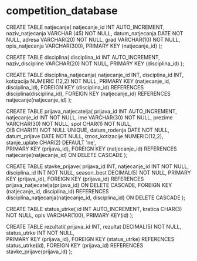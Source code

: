 # competition_database

CREATE TABLE natjecanje(
    natjecanje_id INT AUTO_INCREMENT,
    naziv_natjecanja VARCHAR (45) NOT NULL,
    datum_natjecanja DATE NOT NULL,
    adresa VARCHAR(20) NOT NULL,
    grad VARCHAR(10) NOT NULL,
    opis_natjecanja VARCHAR(300),
    PRIMARY KEY (natjecanje_id)
);

CREATE TABLE disciplina(
    disciplina_id INT AUTO_INCREMENT,
    naziv_discipline VARCHAR(20) NOT NULL,
    PRIMARY KEY (disciplina_id)
);

CREATE TABLE disciplina_natjecanja(
    natjecanje_id INT,
    disciplina_id INT,
    kotizacija NUMERIC (12,2) NOT NULL,
    PRIMARY KEY (natjecanje_id, disciplina_id),
    FOREIGN KEY (disciplina_id) REFERENCES disciplina(disciplina_id),
    FOREIGN KEY (natjecanje_id) REFERENCES natjecanje(natjecanje_id)
);

CREATE TABLE prijava_natjecatelja(
    prijava_id INT AUTO_INCREMENT,
    natjecanje_id INT NOT NULL,
    ime VARCHAR(30) NOT NULL,
    prezime VARCHAR(30) NOT NULL,
    spol CHAR(1) NOT NULL,                   
    OIB CHAR(11) NOT NULL UNIQUE,
    datum_rodenja DATE NOT NULL,
    datum_prijave DATE NOT NULL,
    iznos_kotizacije NUMERIC(12,2),                        
    stanje_uplate CHAR(2) DEFAULT 'ne',    
    PRIMARY KEY (prijava_id),
    FOREIGN KEY (natjecanje_id) REFERENCES natjecanje(natjecanje_id) ON DELETE CASCADE
);

CREATE TABLE stavke_prijave(
    prijava_id INT,
    natjecanje_id INT NOT NULL,
    disciplina_id INT NOT NULL,
    season_best DECIMAL(5) NOT NULL,
    PRIMARY KEY (prijava_id),
    FOREIGN KEY (prijava_id) REFERENCES prijava_natjecatelja(prijava_id) ON DELETE CASCADE,
    FOREIGN KEY (natjecanje_id, disciplina_id) REFERENCES disciplina_natjecanja(natjecanje_id, disciplina_id) ON DELETE CASCADE
);
    
CREATE TABLE status_utrke(
    id INT AUTO_INCREMENT,
    kratica CHAR(3) NOT NULL,
    opis VARCHAR(100),
    PRIMARY KEY(id)
);
    
CREATE TABLE rezultati(
    prijava_id INT,
    rezultat DECIMAL(5) NOT NULL,                     
    status_utrke INT NOT NULL,                            
    PRIMARY KEY (prijava_id),
    FOREIGN KEY (status_utrke) REFERENCES status_utrke(id),
    FOREIGN KEY (prijava_id) REFERENCES stavke_prijave(prijava_id)
);
